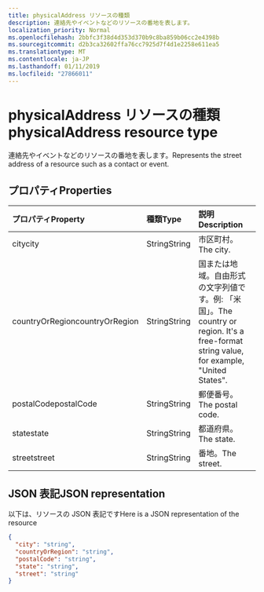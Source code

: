 ```yaml
---
title: physicalAddress リソースの種類
description: 連絡先やイベントなどのリソースの番地を表します。
localization_priority: Normal
ms.openlocfilehash: 2bbfc3f38d4d353d370b9c8ba859b06cc2e4398b
ms.sourcegitcommit: d2b3ca32602ffa76cc7925d7f4d1e2258e611ea5
ms.translationtype: MT
ms.contentlocale: ja-JP
ms.lasthandoff: 01/11/2019
ms.locfileid: "27866011"
---
```

# <a name="physicaladdress-resource-type"></a><span data-ttu-id="ca45b-103">physicalAddress リソースの種類</span><span class="sxs-lookup"><span data-stu-id="ca45b-103">physicalAddress resource type</span></span>

<span data-ttu-id="ca45b-104">連絡先やイベントなどのリソースの番地を表します。</span><span class="sxs-lookup"><span data-stu-id="ca45b-104">Represents the street address of a resource such as a contact or event.</span></span>


## <a name="properties"></a><span data-ttu-id="ca45b-105">プロパティ</span><span class="sxs-lookup"><span data-stu-id="ca45b-105">Properties</span></span>
| <span data-ttu-id="ca45b-106">プロパティ</span><span class="sxs-lookup"><span data-stu-id="ca45b-106">Property</span></span>     | <span data-ttu-id="ca45b-107">種類</span><span class="sxs-lookup"><span data-stu-id="ca45b-107">Type</span></span>   |<span data-ttu-id="ca45b-108">説明</span><span class="sxs-lookup"><span data-stu-id="ca45b-108">Description</span></span>|
|:---------------|:--------|:----------|
|<span data-ttu-id="ca45b-109">city</span><span class="sxs-lookup"><span data-stu-id="ca45b-109">city</span></span>|<span data-ttu-id="ca45b-110">String</span><span class="sxs-lookup"><span data-stu-id="ca45b-110">String</span></span>|<span data-ttu-id="ca45b-111">市区町村。</span><span class="sxs-lookup"><span data-stu-id="ca45b-111">The city.</span></span>|
|<span data-ttu-id="ca45b-112">countryOrRegion</span><span class="sxs-lookup"><span data-stu-id="ca45b-112">countryOrRegion</span></span>|<span data-ttu-id="ca45b-113">String</span><span class="sxs-lookup"><span data-stu-id="ca45b-113">String</span></span>|<span data-ttu-id="ca45b-p101">国または地域。自由形式の文字列値です。例: 「米国」。</span><span class="sxs-lookup"><span data-stu-id="ca45b-p101">The country or region. It's a free-format string value, for example, "United States".</span></span>|
|<span data-ttu-id="ca45b-116">postalCode</span><span class="sxs-lookup"><span data-stu-id="ca45b-116">postalCode</span></span>|<span data-ttu-id="ca45b-117">String</span><span class="sxs-lookup"><span data-stu-id="ca45b-117">String</span></span>|<span data-ttu-id="ca45b-118">郵便番号。</span><span class="sxs-lookup"><span data-stu-id="ca45b-118">The postal code.</span></span>|
|<span data-ttu-id="ca45b-119">state</span><span class="sxs-lookup"><span data-stu-id="ca45b-119">state</span></span>|<span data-ttu-id="ca45b-120">String</span><span class="sxs-lookup"><span data-stu-id="ca45b-120">String</span></span>|<span data-ttu-id="ca45b-121">都道府県。</span><span class="sxs-lookup"><span data-stu-id="ca45b-121">The state.</span></span>|
|<span data-ttu-id="ca45b-122">street</span><span class="sxs-lookup"><span data-stu-id="ca45b-122">street</span></span>|<span data-ttu-id="ca45b-123">String</span><span class="sxs-lookup"><span data-stu-id="ca45b-123">String</span></span>|<span data-ttu-id="ca45b-124">番地。</span><span class="sxs-lookup"><span data-stu-id="ca45b-124">The street.</span></span>|

## <a name="json-representation"></a><span data-ttu-id="ca45b-125">JSON 表記</span><span class="sxs-lookup"><span data-stu-id="ca45b-125">JSON representation</span></span>

<span data-ttu-id="ca45b-126">以下は、リソースの JSON 表記です</span><span class="sxs-lookup"><span data-stu-id="ca45b-126">Here is a JSON representation of the resource</span></span>

<!-- {
  "blockType": "resource",
  "optionalProperties": [

  ],
  "@odata.type": "microsoft.graph.physicalAddress"
}-->

```json
{
  "city": "string",
  "countryOrRegion": "string",
  "postalCode": "string",
  "state": "string",
  "street": "string"
}

```

<!-- uuid: 8fcb5dbc-d5aa-4681-8e31-b001d5168d79
2015-10-25 14:57:30 UTC -->
<!-- {
  "type": "#page.annotation",
  "description": "physicalAddress resource",
  "keywords": "",
  "section": "documentation",
  "tocPath": ""
}-->
